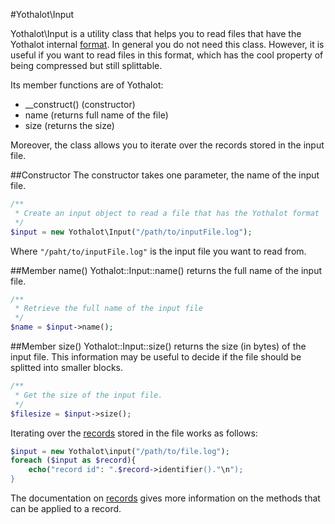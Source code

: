 #Yothalot\Input

Yothalot\Input is a utility class that helps you to read files that have
the Yothalot internal [format](copernica-docs:Yothalot/internalfiles "Internal Files").
In general you do not need this class. However, it is useful if you want
to read files in this format, which has the cool property of being compressed
but still splittable. 

Its member functions are of Yothalot:
- __construct() (constructor)
- name  (returns full name of the file)
- size  (returns the size)

Moreover, the class allows you to iterate over the records stored in the input file.

##Constructor
The constructor takes one parameter, the name of the input file.
```php
/**
 * Create an input object to read a file that has the Yothalot format
 */
$input = new Yothalot\Input("/path/to/inputFile.log");
```
Where `"/paht/to/inputFile.log"` is the input file you want to read from.

##Member name()
Yothalot::Input::name() returns the full name of the input file.
```php
/**
 * Retrieve the full name of the input file
 */
$name = $input->name();
```

##Member size()
Yothalot::Input::size() returns the size (in bytes) of the input file.
This information may be useful to decide if the file should be splitted
into smaller blocks.
```php
/**
 * Get the size of the input file.
 */
$filesize = $input->size();
```

Iterating over the [records](copernica-docs:Yothalot/record) stored in
the file works as follows:
```php
$input = new Yothalot\input("/path/to/file.log");
foreach ($input as $record){
    echo("record id": ".$record->identifier()."\n");
}
```

The documentation on [records](copernica-docs:Yothalot/record) gives
more information on the methods that can be applied to a record.

